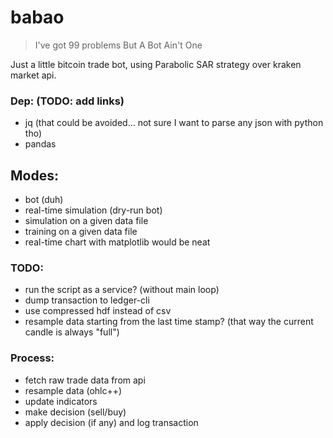 # babao

> I've got 99 problems But A Bot Ain't One

Just a little bitcoin trade bot, using Parabolic SAR strategy over kraken market api.


### Dep: (TODO: add links)

* jq (that could be avoided... not sure I want to parse any json with python tho)
* pandas


## Modes:

* bot (duh)
* real-time simulation (dry-run bot)
* simulation on a given data file
* training on a given data file
* real-time chart with matplotlib would be neat


### TODO:

* run the script as a service? (without main loop)
* dump transaction to ledger-cli
* use compressed hdf instead of csv
* resample data starting from the last time stamp? (that way the current candle is always "full")


### Process:

* fetch raw trade data from api
* resample data (ohlc++)
* update indicators
* make decision (sell/buy)
* apply decision (if any) and log transaction
